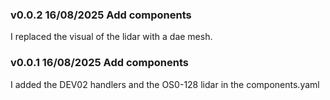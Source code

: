 ### v0.0.2 16/08/2025 Add components
I replaced the visual of the lidar with a dae mesh.

### v0.0.1 16/08/2025 Add components
I added the DEV02 handlers and the OS0-128 lidar in the components.yaml